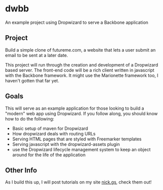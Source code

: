 # dwbb

An example project using Dropwizard to serve a Backbone application

## Project

Build a simple clone of futureme.com, a website that lets a user submit an email to be sent at a later date.

This project will run through the creation and development of a Dropwizard based server. The front-end code will be a rich client written in javascript with the Backbone framework. It might use the Marionette framework too, I haven't gotten that far yet.

## Goals

This will serve as an example application for those looking to build a "modern" web app using Dropwizard. If you follow along, you should know how to do the following:

* Basic setup of maven for Dropwizard
* How dropwizard deals with routing URLs
* Serving HTML pages that are styled with Freemarker templates
* Serving javascript with the dropwizard-assets plugin
* use the Dropwizard lifecycle management system to keep an object around for the life of the application

## Other Info

As I build this up, I will post tutorials on my site [nick.gs](http://nick.gs/), check them out!

